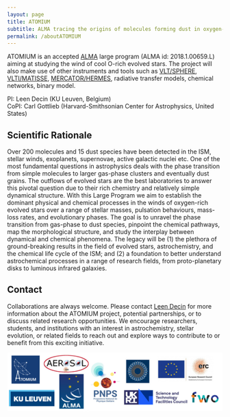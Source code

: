 ```yaml
---
layout: page
title: ATOMIUM
subtitle: ALMA tracing the origins of molecules forming dust in oxygen-rich M-type stars
permalink: /aboutATOMIUM
---
```


ATOMIUM is an accepted [ALMA](https://almascience.eso.org/) large program (ALMA id: 2018.1.00659.L) aiming at studying the wind of cool O-rich evolved stars. The project will also make use of other instruments and tools such as [VLT/SPHERE](https://www.eso.org/sci/facilities/paranal/instruments/sphere.html), [VLTI/MATISSE](https://www.eso.org/sci/facilities/paranal/instruments/matisse.html), [MERCATOR/HERMES](https://www.mercator.iac.es/instruments/hermes/), radiative transfer models, chemical networks, binary model.

PI: Leen Decin (KU Leuven, Belgium)\
CoPI: Carl Gottlieb (Harvard-Smithsonian Center for Astrophysics, United States)

## Scientific Rationale
Over 200 molecules and 15 dust species have been detected in the ISM, stellar winds, exoplanets, supernovae, active galactic nuclei etc. One of the most fundamental questions in astrophysics deals with the phase transition from simple molecules to larger gas-phase clusters and eventually dust grains. The outflows of evolved stars are the best laboratories to answer this pivotal question due to their rich chemistry and relatively simple dynamical structure. With this Large Program we aim to establish the dominant physical and chemical processes in the winds of oxygen-rich evolved stars over a range of stellar masses, pulsation behaviours, mass-loss rates, and evolutionary phases. The goal is to unravel the phase transition from gas-phase to dust species, pinpoint the chemical pathways, map the morphological structure, and study the interplay between dynamical and chemical phenomena. The legacy will be (1) the plethora of ground-breaking results in the field of evolved stars, astrochemistry, and the chemical life cycle of the ISM; and (2) a foundation to better understand astrochemical processes in a range of research fields, from proto-planetary disks to luminous infrared galaxies.

## Contact
Collaborations are always welcome. Please contact [Leen Decin](mailto:leen.decin@kuleuven.be) for more information about the ATOMIUM project, potential partnerships, or to discuss related research opportunities. We encourage researchers, students, and institutions with an interest in astrochemistry, stellar evolution, or related fields to reach out and explore ways to contribute to or benefit from this exciting initiative.

![logos](/assets/img/logos.jpeg)